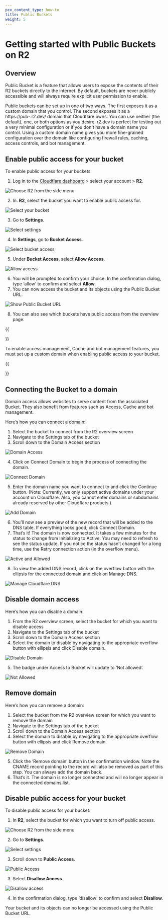 ```yaml
---
pcx_content_type: how-to
title: Public Buckets
weight: 5
---
```


# Getting started with Public Buckets on R2

## Overview

Public Bucket is a feature that allows users to expose the contents of their R2 buckets directly to the internet. By default, buckets are never publicly accessible and will always require explicit user permission to enable.

Public buckets can be set up in one of two ways. The first exposes it as a custom domain that you control. The second exposes it as a https://pub-<UUID>.r2.dev/<object> domain that Cloudflare owns. You can use neither (the default), one, or both options as you desire. r2.dev is perfect for testing out a very minimal configuration or if you don't have a domain name you control. Using a custom domain name gives you more fine-grained configuration over the domain like configuring firewall rules, caching, access controls, and bot management.

## Enable public access for your bucket

To enable public access for your buckets:

1. Log in to the [Cloudflare dashboard](https://dash.cloudflare.com) > select your account > **R2**.

![Choose R2 from the side menu](/r2/static/public-buckets-r2.png)

2. In. **R2**, select the bucket you want to enable public access for.

![Select your bucket](/r2/static/public-buckets-bucket.png)

3. Go to **Settings**.

![Select settings](/r2/static/public-buckets-settings.png)

4. In **Settings**, go to **Bucket Access**.

![Select bucket access](/r2/static/public-buckets-not-allowed.png)

5. Under **Bucket Access**, select **Allow Access**.

![Allow access](/r2/static/public-buckets-allow-access.png)

6. You will be prompted to confirm your choice. In the confirmation dialog, type ‘allow’ to confirm and select **Allow**.
7. You can now access the bucket and its objects using the Public Bucket URL.

![Show Public Bucket URL](/r2/static/public-buckets-allowed.png)

8. You can also see which buckets have public access from the overview page.

{{<Aside type="note">}}

To enable access management, Cache and bot management features, you must set up a custom domain when enabling public access to your bucket.

{{</Aside>}}

## Connecting the Bucket to a domain

Domain access allows websites to serve content from the associated Bucket. They also benefit from features such as Access, Cache and bot management.

Here’s how you can connect a domain:
1. Select the bucket to connect from the R2 overview screen
2. Navigate to the Settings tab of the bucket
3. Scroll down to the Domain Access section

![Domain Access](/r2/static/public-buckets-domain-access.png)

4. Click on Connect Domain to begin the process of connecting the domain.

![Connect Domain](/r2/static/public-buckets-connect-domain.png)

5. Enter the domain name you want to connect to and click the Continue button. (Note: Currently, we only support active domains under your account on Cloudflare. Also, you cannot enter domains or subdomains already reserved by other Cloudflare products.)

![Add Domain](/r2/static/public-buckets-add-domain.png)

6. You’ll now see a preview of the new record that will be added to the DNS table. If everything looks good, click Connect Domain.
7. That’s it! The domain is now connected. It takes a few minutes for the status to change from Initializing to Active. You may need to refresh to see the status update. If you notice the status hasn’t changed for a long time, use the Retry connection action (in the overflow menu).

![Active and Allowed](/r2/static/public-buckets-active-allowed.png)

8. To view the added DNS record, click on the overflow button with the ellipsis for the connected domain and click on Manage DNS.

![Manage Cloudflare DNS](/r2/static/public-buckets-manage-cloudflare-dns.png)


## Disable domain access

Here’s how you can disable a domain:

1. From the R2 overview screen, select the bucket for which you want to disable access
2. Navigate to the Settings tab of the bucket
3. Scroll down to the Domain Access section
4. Select the domain to disable by navigating to the appropriate overflow button with ellipsis and click Disable domain.

![Disable Domain](/r2/static/public-buckets-disable-domain.png)

5. The badge under Access to Bucket will update to ‘Not allowed’.

![Not Allowed](/r2/static/public-buckets-not-allowed-2.png)

## Remove domain

Here’s how you can remove a domain:

1. Select the bucket from the R2 overview screen for which you want to remove the domain
2. Navigate to the Settings tab of the bucket
3. Scroll down to the Domain Access section
4. Select the domain to disable by navigating to the appropriate overflow button with ellipsis and click Remove domain.

![Remove Domain](/r2/static/public-buckets-remove-domain.png)

5. Click the ‘Remove domain’ button in the confirmation window. Note the CNAME record pointing to the record will also be removed as part of this step. You can always add the domain back.
6. That’s it. The domain is no longer connected and will no longer appear in the connected domains list.

## Disable public access for your bucket

To disable public access for your bucket:

1. In **R2**, select the bucket for which you want to turn off public access.

![Choose R2 from the side menu](/r2/static/public-buckets-r2.png)

2. Go to **Settings**.

![Select settings](/r2/static/public-buckets-settings.png)

3. Scroll down to **Public Access**.

![Public Access](/r2/static/public-buckets-allowed.png)

3. Select **Disallow Access**.

![Disallow access](/r2/static/public-buckets-disallow-access.png)

4. In the confirmation dialog, type ‘disallow’ to confirm and select **Disallow**.

Your bucket and its objects can no longer be accessed using the Public Bucket URL. 

